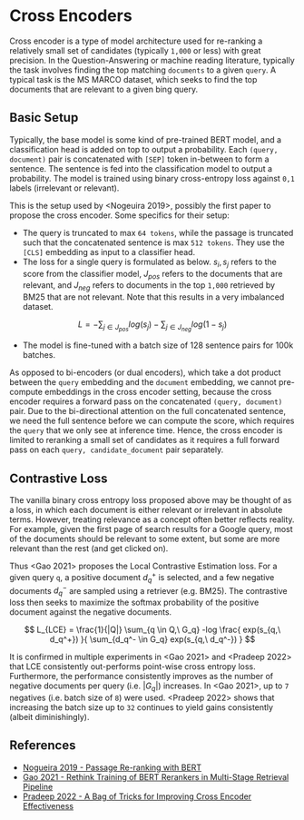 # Cross Encoders

Cross encoder is a type of model architecture used for re-ranking a relatively small set of candidates (typically `1,000` or less) with great precision. In the Question-Answering or machine reading literature, typically the task involves finding the top matching `documents` to a given `query`. A typical task is the MS MARCO dataset, which seeks to find the top documents that are relevant to a given bing query.

## Basic Setup

Typically, the base model is some kind of pre-trained BERT model, and a classification head is added on top to output a probability. Each `(query, document)` pair is concatenated with `[SEP]` token in-between to form a sentence. The sentence is fed into the classification model to output a probability. The model is trained using binary cross-entropy loss against `0,1` labels (irrelevant or relevant).

This is the setup used by <Nogeuira 2019>, possibly the first paper to propose the cross encoder. Some specifics for their setup:
- The query is truncated to max `64 tokens`, while the passage is truncated such that the concatenated sentence is max `512 tokens`. They use the `[CLS]` embedding as input to a classifier head.
- The loss for a single query is formulated as below. $s_i, s_j$ refers to the score from the classifier model, $J_{pos}$ refers to the documents that are relevant, and $J_{neg}$ refers to documents in the top `1,000` retrieved by BM25 that are not relevant. Note that this results in a very imbalanced dataset.

$$L = - \sum_{j \in J_{pos}} log(s_j) - \sum_{j \in J_{neg}} log (1 - s_j)$$

- The model is fine-tuned with a batch size of 128 sentence pairs for 100k batches.

As opposed to bi-encoders (or dual encoders), which take a dot product between the `query` embedding and the `document` embedding, we cannot pre-compute embeddings in the cross encoder setting, because the cross encoder requires a forward pass on the concatenated `(query, document)` pair. Due to the bi-directional attention on the full concatenated sentence, we need the full sentence before we can compute the score, which requires the `query` that we only see at inference time. Hence, the cross encoder is limited to reranking a small set of candidates as it requires a full forward pass on each `query, candidate_document` pair separately.

## Contrastive Loss

The vanilla binary cross entropy loss proposed above may be thought of as a <point-wise> loss, in which each document is either relevant or irrelevant in absolute terms. However, treating relevance as a <relative> concept often better reflects reality. For example, given the first page of search results for a Google query, most of the documents should be relevant to some extent, but some are more relevant than the rest (and get clicked on).

Thus <Gao 2021> proposes the Local Contrastive Estimation loss. For a given query `q`, a positive document $d_q^+$ is selected, and a few negative documents $d_q^-$ are sampled using a retriever (e.g. BM25). The contrastive loss then seeks to maximize the softmax probability of the positive document against the negative documents.

$$
L_{LCE} = \frac{1}{|Q|} \sum_{q \in Q,\ G_q} 
    -log \frac{
        exp(s_{q,\ d_q^+})
    }{
        \sum_{d_q^- \in G_q} exp(s_{q,\ d_q^-})
    }
$$

It is confirmed in multiple experiments in <Gao 2021> and <Pradeep 2022> that LCE consistently out-performs point-wise cross entropy loss. Furthermore, the performance consistently improves as the number of negative documents per query (i.e. $|G_q|$) increases. In <Gao 2021>, up to `7` negatives (i.e. batch size of `8`) were used. <Pradeep 2022> shows that increasing the batch size up to `32` continues to yield gains consistently (albeit diminishingly).






## References

- [Nogueira 2019 - Passage Re-ranking with BERT](https://ar5iv.labs.arxiv.org/html/1901.04085)
- [Gao 2021 - Rethink Training of BERT Rerankers in Multi-Stage Retrieval Pipeline](https://ar5iv.labs.arxiv.org/html/2101.08751)
- [Pradeep 2022 - A Bag of Tricks for Improving Cross Encoder Effectiveness](https://cs.uwaterloo.ca/~jimmylin/publications/Pradeep_etal_ECIR2022.pdf)
